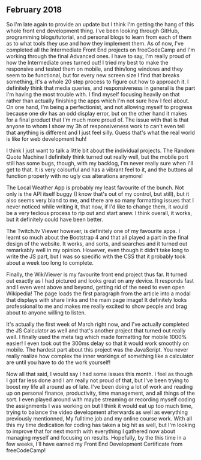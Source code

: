 ## February 2018

So I'm late again to provide an update but I think I'm getting the hang of this whole front end development thing. I've been looking through GitHub, programming blogs/tutorial, and personal blogs to learn from each of them as to what tools they use and how they implement them. As of now, I've completed all the Intermediate Front End projects on freeCodeCamp and I'm working through the final Advanced ones. I have to say, I'm really proud of how the Intermediate ones turned out! I tried my best to make the responsive and tested them on mobile, and thin/long windows and they seem to be functional, but for every new screen size I find that breaks something, it's a whole 20 step process to figure out how to approach it. I definitely think that media queries, and responsiveness in general is the part I'm having the most trouble with. I find myself focusing heavily on that rather than actually finishing the apps which I'm not sure how I feel about. On one hand, I'm being a perfectionist, and not allowing myself to progress because one div has an odd display error, but on the other hand it makes for a final product that I'm much more proud of. The issue with that is that anyone to whom I show my 3h of responsiveness work to can't even tell that anything is different and I just feel silly. Guess that's what the real world is like for web development huh! 

I think I just want to talk a little bit about the individual projects. The Random Quote Machine I definitely think turned out really well, but the mobile port still has some bugs, though, with my backlog, I'm never really sure when I'll get to that. It is very colourful and has a vibrant feel to it, and the buttons all function properly with no ugly css alterations anymore!

The Local Weather App is probably my least favourite of the bunch. Not only is the API itself buggy (I know that's out of my control, but still), but it also seems very bland to me, and there are so many formatting issues that I never noticed while writing it, that now, if I'd like to change them, it would be a very tedious process to rip out and start anew. I think overall, it works,  but it definitely could have been better.

The Twitch.tv Viewer however, is definitely one of my favourite apps. I learnt so much about the Bootstrap 4 and that all played a part in the final design of the website. It works, and sorts, and searches and it turned out remarkably well in my opinion. However, even though it didn't take long to write the JS part, but I was so specific with the CSS that it probably took about a week too long to complete.

Finally, the WikiViewer is my favourite front end project thus far. It turned out exactly as I had pictured and looks great on any device. It responds fast and I even went above and beyond, getting rid of the need to even open Wikipedia! The page loads the first paragraph from the article into a modal that displays with share links and the main page image! It definitely looks professional to me and makes me really excited to show people and brag about to anyone willing to listen.

It's actually the first week of March right now, and I've actually completed the JS Calculator as well and that's another project that turned out really well. I finally used the meta tag which made formatting for mobile 1000% easier! I even took out the 300ms delay so that it would work smoothly on mobile. The hardest part about this project was the JavaScript. You never really realize how complex the inner workings of something like a calculator are until you have to do the work yourself!

Now all that said, I would say I had some issues this month. I feel as though I got far less done and I am really not proud of that, but I've been trying to boost my life all around as of late. I've been doing a lot of work and reading up on personal finance, productivity, time management, and all things of the sort. I even played around with maybe streaming or recording myself coding the assignments I was working on but I think it would eat up too much time, trying to balance the video development afterwards as well as everything previously mentionned, My fulltime job and my online course work. With all this my time dedication for coding has taken a big hit as well, but I'm looking to improve that for next month with everything I gathered now about managing myself and focusing on results. Hopefully, by the this time in a few weeks, I'll have earned my Front End Development Certificate from freeCodeCamp!
